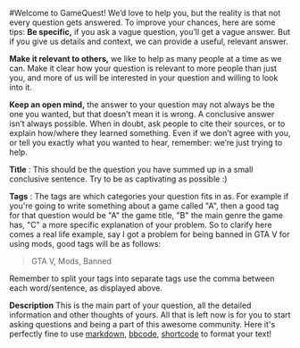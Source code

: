 #Welcome to GameQuest!
We’d love to help you, but the reality is that not every question gets answered. To improve your chances, here are some tips:
__Be specific,__
if you ask a vague question, you’ll get a vague answer. But if you give us details and context, we can provide a useful, relevant answer.

__Make it relevant to others,__
we like to help as many people at a time as we can. Make it clear how your question is relevant to more people than just you, and more of us will be interested in your question and willing to look into it.

__Keep an open mind,__
the answer to your question may not always be the one you wanted, but that doesn’t mean it is wrong. A conclusive answer isn’t always possible. When in doubt, ask people to cite their sources, or to explain how/where they learned something. Even if we don’t agree with you, or tell you exactly what you wanted to hear, remember: we’re just trying to help.

__Title__ :
This should be the question you have summed up in a small conclusive sentence. Try to be as captivating as possible :)

__Tags__ :
The tags are which categories your question fits in as. For example if you're going to write something about a game called "A", then a good tag for that question would be "A" the game title, "B" the main genre the game has, "C" a more specific explanation of your problem.
So to clarify here comes a real life example, say I got a problem for being banned in GTA V for using mods, good tags will be as follows:
<blockquote>GTA V, Mods, Banned</blockquote>

Remember to split your tags into separate tags use the comma between each word/sentence, as displayed above.

__Description__
This is the main part of your question, all the detailed information and other thoughts of yours. All that is left now is for you to start asking questions and being a part of this awesome community.
Here it's perfectly fine to use [markdown](http://daringfireball.net/projects/markdown/syntax), [bbcode](http://sv.wikipedia.org/wiki/BBCode), [shortcode](https://codex.wordpress.org/Shortcode_API) to format your text!
